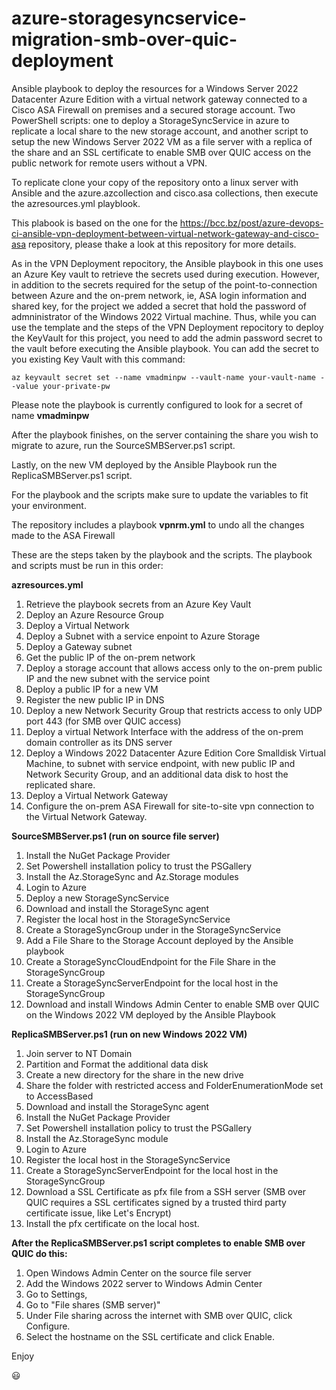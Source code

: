 # azure-storagesyncservice-migration-smb-over-quic-deployment
Ansible playbook to deploy the resources for a Windows Server 2022 Datacenter Azure Edition with a virtual network gateway connected to a Cisco ASA Firewall on premises and a secured storage account.  Two PowerShell scripts: one to deploy a StorageSyncService in azure to replicate a local share to the new storage account, and another script to setup the new Windows Server 2022 VM as a file server with a replica of the share and an SSL certificate to enable SMB over QUIC access on the public network for remote users without a VPN. 

To replicate clone your copy of the repository onto a linux server with Ansible and the azure.azcollection and cisco.asa collections, then execute the azresources.yml playblook.

This plabook is based on the one for the https://bcc.bz/post/azure-devops-ci-ansible-vpn-deployment-between-virtual-network-gateway-and-cisco-asa repository, please thake a look at this repository for more details. 

As in the VPN Deployment repocitory, the Ansible playbook in this one uses an Azure Key vault to retrieve the secrets used during execution.  However, in addition to the secrets required for the setup of the point-to-connection between Azure and the on-prem network, ie, ASA login information and shared key, for the project we added a secret that hold the password of admninistrator of the Windows 2022 Virtual machine.  Thus, while you can use the template and the steps of the VPN Deployment repocitory to deploy the KeyVault for this project, you need to add the admin password secret to the vault before executing the Ansible playbook.  You can add the secret to you existing Key Vault with this command:

`az keyvault secret set --name vmadminpw --vault-name your-vault-name --value your-private-pw`

Please note the playbook is currently configured to look for a secret of name __vmadminpw__

After the playbook finishes, on the server containing the share you wish to migrate to azure, run the SourceSMBServer.ps1 script.

Lastly, on the new VM deployed by the Ansible Playbook run the ReplicaSMBServer.ps1 script.

For the playbook and the scripts make sure to update the variables to fit your environment.

The repository includes a playbook __vpnrm.yml__ to undo all the changes made to the ASA Firewall

These are the steps taken by the playbook and the scripts.  The playbook and scripts must be run in this order:

__azresources.yml__

1.  Retrieve the playbook secrets from an Azure Key Vault
2.  Deploy an Azure Resource Group
3.  Deploy a Virtual Network
4.  Deploy a Subnet with a service enpoint to Azure Storage
5.  Deploy a Gateway subnet
6.  Get the public IP of the on-prem network
7.  Deploy a storage account that allows access only to the on-prem public IP and the new subnet with the service point
8.  Deploy a public IP for a new VM
9.  Register the new public IP in DNS
10.  Deploy a new Network Security Group that restricts access to only UDP port 443 (for SMB over QUIC access)
11.  Deploy a virtual Network Interface with the address of the on-prem domain controller as its DNS server
12.  Deploy a Windows 2022 Datacenter Azure Edition Core Smalldisk Virtual Machine, to subnet with service endpoint, with new public IP and Network Security Group, and an additional data disk to host the replicated share.
13.  Deploy a Virtual Network Gateway
14.  Configure the on-prem ASA Firewall for site-to-site vpn connection to the Virtual Network Gateway.

__SourceSMBServer.ps1 (run on source file server)__

1.  Install the NuGet Package Provider
2.  Set Powershell installation policy to trust the PSGallery
3.  Install the Az.StorageSync and Az.Storage modules
4.  Login to Azure
5.  Deploy a new StorageSyncService
6.  Download and install the StorageSync agent
7.  Register the local host in the StorageSyncService
8.  Create a StorageSyncGroup under in the StorageSyncService
9.  Add a File Share to the Storage Account deployed by the Ansible playbook
10.  Create a StorageSyncCloudEndpoint for the File Share in the StorageSyncGroup
11.  Create a StorageSyncServerEndpoint for the local host in the StorageSyncGroup
12.  Download and install Windows Admin Center to enable SMB over QUIC on the Windows 2022 VM deployed by the Ansible Playbook

__ReplicaSMBServer.ps1 (run on new Windows 2022 VM)__

1. Join server to NT Domain
2. Partition and Format the additional data disk
3. Create a new directory for the share in the new drive
4. Share the folder with restricted access and FolderEnumerationMode set to AccessBased
5. Download and install the StorageSync agent
6. Install the NuGet Package Provider
7. Set Powershell installation policy to trust the PSGallery
8. Install the Az.StorageSync module
9. Login to Azure
10. Register the local host in the StorageSyncService
11. Create a StorageSyncServerEndpoint for the local host in the StorageSyncGroup
12. Download a SSL Certificate as pfx file from a SSH server (SMB over QUIC requires a SSL certificates signed by a trusted third party certificate issue, like Let's Encrypt)
13. Install the pfx certificate on the local host.

__After the ReplicaSMBServer.ps1 script completes to enable SMB over QUIC do this:__

1.  Open Windows Admin Center on the source file server
2.  Add the Windows 2022 server to Windows Admin Center
3.  Go to Settings,
4.  Go to "File shares (SMB server)"
5.  Under File sharing across the internet with SMB over QUIC, click Configure.
6.  Select the hostname on the SSL certificate and click Enable.


Enjoy

:smiley:
